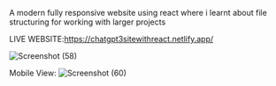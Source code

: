 A modern fully responsive website using react where i learnt about file structuring for working with larger projects 

LIVE WEBSITE:https://chatgpt3sitewithreact.netlify.app/

![Screenshot (58)](https://user-images.githubusercontent.com/116112063/230763107-d05143c3-e88d-47b8-a47a-ba0c25517e21.png)

Mobile View:
![Screenshot (60)](https://user-images.githubusercontent.com/116112063/230763193-465315be-636a-47af-bae6-c0acdb1cce70.png)
